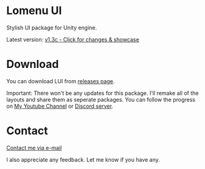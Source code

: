 # Lomenu UI
Stylish UI package for Unity engine.

Latest version: [v1.3c - Click for changes & showcase](https://youtu.be/3uyms7Ahekc)

# Download
You can download LUI from [releases page](https://github.com/Michsky/lomenui/releases).

Important: There won't be any updates for this package. I'll remake all of the layouts and share them as seperate packages. You can follow the progress on [My Youtube Channel](https://www.youtube.com/c/michsky) or [Discord server](https://discord.gg/VXpHyUt).

# Contact
[Contact me via e-mail](mailto:isa.steam@outlook.com)

I also appreciate any feedback. Let me know if you have any.
